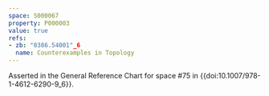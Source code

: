 ```yaml
---
space: S000067
property: P000003
value: true
refs:
- zb: "0386.54001"_6
  name: Counterexamples in Topology
---
```


Asserted in the General Reference Chart for space #75 in
{{doi:10.1007/978-1-4612-6290-9_6}}.
